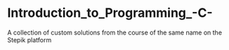 # Introduction_to_Programming_-C-
A collection of custom solutions from the course of the same name on the Stepik platform
